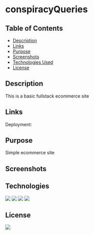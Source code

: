 # conspiracyQueries

## Table of Contents

* [Description](#description)
* [Links](#links)
* [Purpose](#purpose)
* [Screenshots](#screenshots)
* [Technologies Used](#technologies)
* [License](#license)

## Description

This is a basic fullstack ecommerce site

## Links

Deployment: 

## Purpose

Simple ecommerce site

## Screenshots


## Technologies

<img src="https://img.shields.io/badge/Built%20with-HTML5-blue">

<img src="https://img.shields.io/badge/Built%20with-CSS3-blue">

<img src="https://img.shields.io/badge/Built%20with-Javascript-blue">

<img src="https://img.shields.io/badge/Built%20with-React-blue">

## License

<img src="https://img.shields.io/badge/license-MIT-blue">